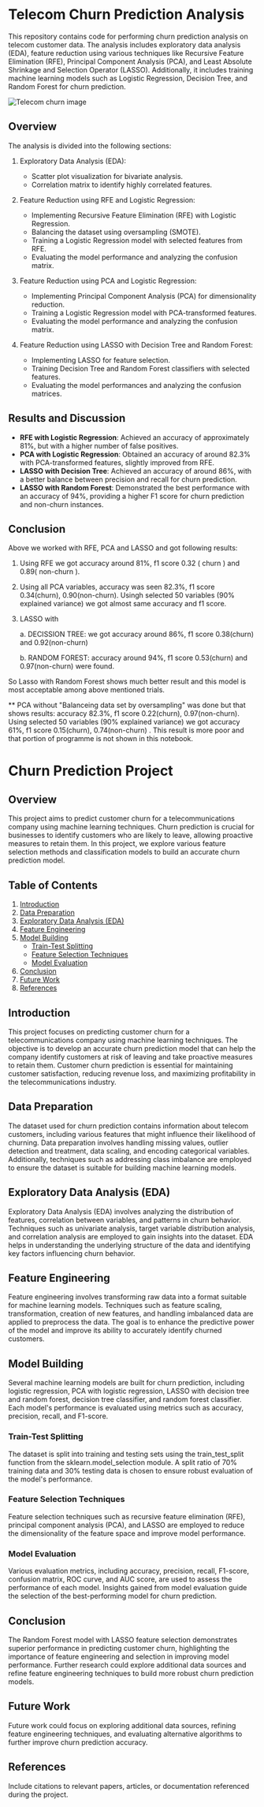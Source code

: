 # Telecom Churn Prediction Analysis

This repository contains code for performing churn prediction analysis on telecom customer data. The analysis includes exploratory data analysis (EDA), feature reduction using various techniques like Recursive Feature Elimination (RFE), Principal Component Analysis (PCA), and Least Absolute Shrinkage and Selection Operator (LASSO). Additionally, it includes training machine learning models such as Logistic Regression, Decision Tree, and Random Forest for churn prediction.

![Telecom churn image](telecom.png)


## Overview

The analysis is divided into the following sections:

1. Exploratory Data Analysis (EDA):
    - Scatter plot visualization for bivariate analysis.
    - Correlation matrix to identify highly correlated features.

2. Feature Reduction using RFE and Logistic Regression:
    - Implementing Recursive Feature Elimination (RFE) with Logistic Regression.
    - Balancing the dataset using oversampling (SMOTE).
    - Training a Logistic Regression model with selected features from RFE.
    - Evaluating the model performance and analyzing the confusion matrix.

3. Feature Reduction using PCA and Logistic Regression:
    - Implementing Principal Component Analysis (PCA) for dimensionality reduction.
    - Training a Logistic Regression model with PCA-transformed features.
    - Evaluating the model performance and analyzing the confusion matrix.

4. Feature Reduction using LASSO with Decision Tree and Random Forest:
    - Implementing LASSO for feature selection.
    - Training Decision Tree and Random Forest classifiers with selected features.
    - Evaluating the model performances and analyzing the confusion matrices.

## Results and Discussion

- **RFE with Logistic Regression**: Achieved an accuracy of approximately 81%, but with a higher number of false positives.
- **PCA with Logistic Regression**: Obtained an accuracy of around 82.3% with PCA-transformed features, slightly improved from RFE.
- **LASSO with Decision Tree**: Achieved an accuracy of around 86%, with a better balance between precision and recall for churn prediction.
- **LASSO with Random Forest**: Demonstrated the best performance with an accuracy of 94%, providing a higher F1 score for churn prediction and non-churn instances.

## Conclusion

Above we worked with RFE, PCA and LASSO and got following results:
1.	Using RFE we got accuracy around 81%, f1 score 0.32 ( churn ) and 0.89( non-churn ).
2.	 Using all PCA variables, accuracy was seen 82.3%, f1 score 0.34(churn), 0.90(non-churn). Usingh selected 50 variables (90% explained variance) we got almost same accuracy and f1 score. 
3.	LASSO with 

     a.	DECISSION TREE:  we got accuracy around 86%, f1 score 0.38(churn) and 0.92(non-churn)

     b.	 RANDOM FOREST:  accuracy around 94%, f1 score 0.53(churn) and 0.97(non-churn) were found.

So Lasso with Random Forest shows much better result and this model is most acceptable among above mentioned trials.

** PCA without "Balanceing data set by oversampling" was done but that shows  results:
accuracy 82.3%, f1 score 0.22(churn), 0.97(non-churn). Using selected 50 variables (90% explained variance) we got accuracy 61%, f1 score 0.15(churn), 0.74(non-churn) . This result is more poor and that  portion of programme is not shown in this notebook.



# Churn Prediction Project

## Overview
This project aims to predict customer churn for a telecommunications company using machine learning techniques. Churn prediction is crucial for businesses to identify customers who are likely to leave, allowing proactive measures to retain them. In this project, we explore various feature selection methods and classification models to build an accurate churn prediction model.

## Table of Contents
1. [Introduction](#introduction)
2. [Data Preparation](#data-preparation)
3. [Exploratory Data Analysis (EDA)](#exploratory-data-analysis-eda)
4. [Feature Engineering](#feature-engineering)
5. [Model Building](#model-building)
   - [Train-Test Splitting](#train-test-splitting)
   - [Feature Selection Techniques](#feature-selection-techniques)
   - [Model Evaluation](#model-evaluation)
6. [Conclusion](#conclusion)
7. [Future Work](#future-work)
8. [References](#references)

## Introduction <a name="introduction"></a>
This project focuses on predicting customer churn for a telecommunications company using machine learning techniques. The objective is to develop an accurate churn prediction model that can help the company identify customers at risk of leaving and take proactive measures to retain them. Customer churn prediction is essential for maintaining customer satisfaction, reducing revenue loss, and maximizing profitability in the telecommunications industry.

## Data Preparation <a name="data-preparation"></a>
The dataset used for churn prediction contains information about telecom customers, including various features that might influence their likelihood of churning. Data preparation involves handling missing values, outlier detection and treatment, data scaling, and encoding categorical variables. Additionally, techniques such as addressing class imbalance are employed to ensure the dataset is suitable for building machine learning models.

## Exploratory Data Analysis (EDA) <a name="exploratory-data-analysis-eda"></a>
Exploratory Data Analysis (EDA) involves analyzing the distribution of features, correlation between variables, and patterns in churn behavior. Techniques such as univariate analysis, target variable distribution analysis, and correlation analysis are employed to gain insights into the dataset. EDA helps in understanding the underlying structure of the data and identifying key factors influencing churn behavior.

## Feature Engineering <a name="feature-engineering"></a>
Feature engineering involves transforming raw data into a format suitable for machine learning models. Techniques such as feature scaling, transformation, creation of new features, and handling imbalanced data are applied to preprocess the data. The goal is to enhance the predictive power of the model and improve its ability to accurately identify churned customers.

## Model Building <a name="model-building"></a>
Several machine learning models are built for churn prediction, including logistic regression, PCA with logistic regression, LASSO with decision tree and random forest, decision tree classifier, and random forest classifier. Each model's performance is evaluated using metrics such as accuracy, precision, recall, and F1-score.

### Train-Test Splitting <a name="train-test-splitting"></a>
The dataset is split into training and testing sets using the train_test_split function from the sklearn.model_selection module. A split ratio of 70% training data and 30% testing data is chosen to ensure robust evaluation of the model's performance.

### Feature Selection Techniques <a name="feature-selection-techniques"></a>
Feature selection techniques such as recursive feature elimination (RFE), principal component analysis (PCA), and LASSO are employed to reduce the dimensionality of the feature space and improve model performance.

### Model Evaluation <a name="model-evaluation"></a>
Various evaluation metrics, including accuracy, precision, recall, F1-score, confusion matrix, ROC curve, and AUC score, are used to assess the performance of each model. Insights gained from model evaluation guide the selection of the best-performing model for churn prediction.

## Conclusion <a name="conclusion"></a>
The Random Forest model with LASSO feature selection demonstrates superior performance in predicting customer churn, highlighting the importance of feature engineering and selection in improving model performance. Further research could explore additional data sources and refine feature engineering techniques to build more robust churn prediction models.

## Future Work <a name="future-work"></a>
Future work could focus on exploring additional data sources, refining feature engineering techniques, and evaluating alternative algorithms to further improve churn prediction accuracy.

## References <a name="references"></a>
Include citations to relevant papers, articles, or documentation referenced during the project.

